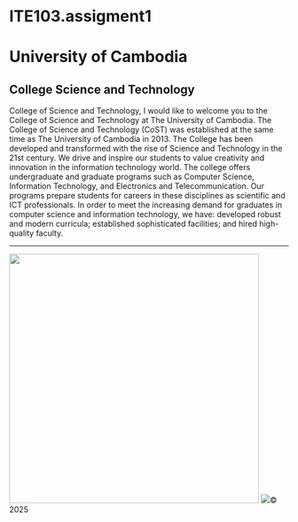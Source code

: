 # ITE103.assigment1
<!DOCTYPE html>
<html>
<head>
</head>
<body>
  <h1>University of Cambodia</h1>
  <h2>College Science and Technology</h2>
  <p>
    College of Science and Technology, I would like to welcome you to the College of Science and Technology at The University of Cambodia. The College of Science and Technology (CoST) was established at the same time as The University of Cambodia in 2013. The College has been developed and transformed with the rise of Science and Technology in the 21st century. We drive and inspire our students to value creativity and innovation in the information technology world. The college offers undergraduate and graduate programs such as Computer Science, Information Technology, and Electronics and Telecommunication. Our programs prepare students for careers in these disciplines as scientific and ICT professionals. In order to meet the increasing demand for graduates in computer science and information technology, we have: developed robust and modern curricula; established sophisticated facilities; and hired high-quality faculty.
  </p>

  <!-- Horizontal Line -->
  <hr>

  <img src="UC.jpg./photo.jpg" width="450" height="450"> 
  <img src="UC.jpg./photo.jpg"

  <footer>&copy; 2025</footer>
</body>
</html>
